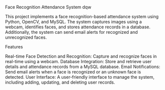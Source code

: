 Face Recognition Attendance System
dqw

This project implements a face recognition-based attendance system using Python, OpenCV, and MySQL. The system captures images using a webcam, identifies faces, and stores attendance records in a database. Additionally, the system can send email alerts for recognized and unrecognized faces.

Features


Real-time Face Detection and Recognition: Capture and recognize faces in real-time using a webcam.
Database Integration: Store and retrieve user details and attendance records from a MySQL database.
Email Notifications: Send email alerts when a face is recognized or an unknown face is detected.
User Interface: A user-friendly interface to manage the system, including adding, updating, and deleting user records.
